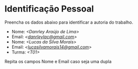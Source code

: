 # Identificação Pessoal

Preencha os dados abaixo para identificar a autoria do trabalho.

- Nome: *\<Danrley Araújo de Lima>*
- Email: *\<danrleylac@gmail.com>*
- Nome: *\<Lucas da Silva Morais>*
- Email: *\<lucasilvamorais14@gmail.com>*
- Turma: *\<T01>*

Repita os campos Nome e Email caso seja uma dupla
